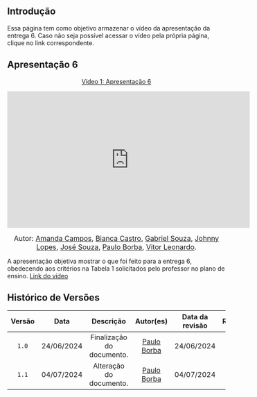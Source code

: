 ## Introdução

Essa página tem como objetivo armazenar o vídeo da apresentação da entrega 6. Caso não seja possível acessar o vídeo pela própria página, clique no link correspondente.

## Apresentação 6
<div align="center">
<p style="text-align: center"><a href="" target="blanket">Vídeo 1: Apresentação 6</a></p>
</div>

<iframe width="560" height="315" src="https://www.youtube.com/embed/P-P7sfKqgak?si=Kjvax-7Rl7VEgvpk" title="YouTube video player" frameborder="0" allow="accelerometer; autoplay; clipboard-write; encrypted-media; gyroscope; picture-in-picture; web-share" referrerpolicy="strict-origin-when-cross-origin" allowfullscreen></iframe>

<font size="3"><p style="text-align: center">Autor: [Amanda Campos](https://github.com/acamposs), [Bianca Castro](https://github.com/BiancaPatrocinio7), [Gabriel Souza](https://github.com/GabrielMS00), [Johnny Lopes](https://github.com/JohnnyLopess), [José Souza](https://github.com/JoseFilipi), [Paulo Borba](https://github.com/paulohborba), [Vitor Leonardo](https://github.com/vitorfleonardo).</p></font>


A apresentação objetiva mostrar o que foi feito para a entrega 6, obedecendo aos critérios na Tabela 1 solicitados pelo professor no plano de ensino. [Link do vídeo](https://www.youtube.com/embed/TTnMrcIVM5U?si=0v_8LNB4ZdX_F6U5)

## Histórico de Versões

| Versão | Data | Descrição | Autor(es) | Data da revisão | Revisor(es) |
| :--: | :--: | :--: | :--: | :--: | :--: |
|`1.0` | 24/06/2024 | Finalização do documento. |[Paulo Borba](https://github.com/paulohborba) | 24/06/2024 | [Amanda Campos](https://github.com/acamposs) |
|`1.1` | 04/07/2024 | Alteração do documento. |[Paulo Borba](https://github.com/paulohborba) | 04/07/2024 | [Amanda Campos](https://github.com/acamposs)|
